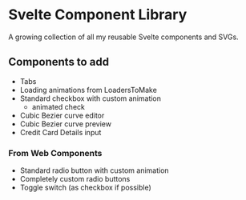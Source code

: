 # Svelte Component Library
A growing collection of all my reusable Svelte components and SVGs.

## Components to add
- Tabs
- Loading animations from LoadersToMake
- Standard checkbox with custom animation
  - animated check
- Cubic Bezier curve editor
- Cubic Bezier curve preview
- Credit Card Details input
### From Web Components
- Standard radio button with custom animation
- Completely custom radio buttons
- Toggle switch (as checkbox if possible)